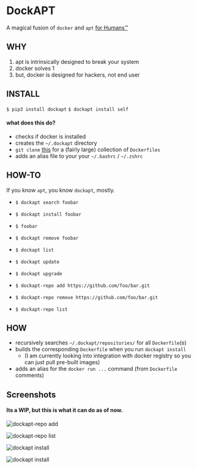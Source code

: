 # DockAPT
A magical fusion of `docker` and `apt` [for Humans™](https://www.kennethreitz.org/projects)

## WHY
1. apt is intrinsically designed to break your system
2. docker solves 1 
3. but, docker is designed for hackers, not end user

## INSTALL
`$ pip3 install dockapt`
`$ dockapt install self`

#### what does this do?
- checks if docker is installed
- creates the `~/.dockapt` directory
- `git clone` [this](https://github.com/jessfraz/dockerfiles) for a (fairly large) collection of `Dockerfiles`  
- adds an alias file to your your `~/.bashrc` / `~/.zshrc`


## HOW-TO
If you know `apt`, you know `dockapt`, mostly.


- `$ dockapt search foobar`
- `$ dockapt install foobar`
- `$ foobar`
- `$ dockapt remove foobar`


- `$ dockapt list`
- `$ dockapt update`
- `$ dockapt upgrade`


- `$ dockapt-repo add https://github.com/foo/bar.git`
- `$ dockapt-repo remove https://github.com/foo/bar.git`
- `$ dockapt-repo list`

## HOW
- recursively searches `~/.dockapt/repositories/` for all `Dockerfile`(s) 
- builds the corresponding `Dockerfile` when you run `dockapt install`
    - (I am currently looking into integration with docker registry so you can just pull pre-built images)
- adds an alias for the `docker run ...` command (from `Dockerfile` comments)

## Screenshots
#### Its a WIP, but this is what it can do as of now.
![dockapt-repo add](https://i.imgur.com/LNWtF2A.png)

![dockapt-repo list](https://i.imgur.com/R9mWc1W.png)

![dockapt install](https://i.imgur.com/xlr8ji9.png)

![dockapt install](https://i.imgur.com/Ck4mwqt.png)
